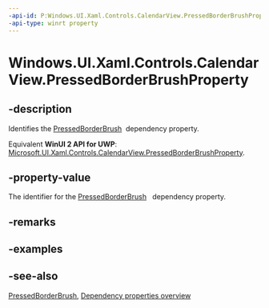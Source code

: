 ```yaml
---
-api-id: P:Windows.UI.Xaml.Controls.CalendarView.PressedBorderBrushProperty
-api-type: winrt property
---
```


<!-- Property syntax
public Windows.UI.Xaml.DependencyProperty PressedBorderBrushProperty { get; }
-->

# Windows.UI.Xaml.Controls.CalendarView.PressedBorderBrushProperty

## -description
Identifies the [PressedBorderBrush](calendarview_pressedborderbrush.md)  dependency property.

Equivalent **WinUI 2 API for UWP**: [Microsoft.UI.Xaml.Controls.CalendarView.PressedBorderBrushProperty](/windows/winui/api/microsoft.ui.xaml.controls.calendarview.pressedborderbrushproperty).

## -property-value
The identifier for the [PressedBorderBrush](calendarview_pressedborderbrush.md)   dependency property.

## -remarks

## -examples

## -see-also
[PressedBorderBrush](calendarview_pressedborderbrush.md), [Dependency properties overview](/windows/uwp/xaml-platform/dependency-properties-overview)
